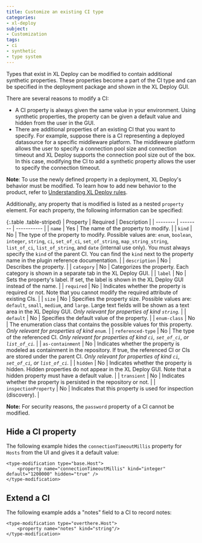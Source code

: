 ```yaml
---
title: Customize an existing CI type
categories:
- xl-deploy
subject:
- Customization
tags:
- ci
- synthetic
- type system
---
```


Types that exist in XL Deploy can be modified to contain additional synthetic properties. These properties become a part of the CI type and can be specified in the deployment package and shown in the XL Deploy GUI.

There are several reasons to modify a CI:

* A CI property is always given the same value in your environment. Using synthetic properties, the property can be given a default value and hidden from the user in the GUI.
* There are additional properties of an existing CI that you want to specify. For example, suppose there is a CI representing a deployed datasource for a specific middleware platform. The middleware platform allows the user to specify a connection pool size and connection timeout and XL Deploy supports the connection pool size out of the box. In this case, modifying the CI to add a synthetic property allows the user to specify the connection timeout.

**Note**: To use the newly defined property in a deployment, XL Deploy's behavior must be modified. To learn how to add new behavior to the product, refer to [Understanding XL Deploy rules](/xl-deploy/concept/understanding-xl-deploy-rules.html).

Additionally, any property that is modified is listed as a nested `property` element. For each property, the following information can be specified:

{:.table .table-striped}
| Property | Required | Description |
| -------- | -------- | ----------- |
| `name` | Yes | The name of the property to modify. |
| `kind` | No | The type of the property to modify. Possible values are: `enum`, `boolean`, `integer`, `string`, `ci`, `set_of_ci`, `set_of_string`, `map_string_string`, `list_of_ci`, `list_of_string`, and `date` (internal use only). You must always specify the `kind` of the parent CI. You can find the `kind` next to the property name in the plugin reference documentation. |
| `description` | No | Describes the property. |
| `category` | No | Categorizes the property. Each category is shown in a separate tab in the XL Deploy GUI. |
| `label` | No | Sets the property's label. If set, the label is shown in the XL Deploy GUI instead of the name. |
| `required` | No | Indicates whether the property is required or not. Note that you cannot modify the required attribute of existing CIs. |
| `size` | No | Specifies the property size. Possible values are: `default`, `small`, `medium`, and `large`. Large text fields will be shown as a text area in the XL Deploy GUI. *Only relevant for properties of kind `string`.* |
| `default` | No | Specifies the default value of the property. |
| `enum-class` | No | The enumeration class that contains the possible values for this property. *Only relevant for properties of kind `enum`.* |
| `referenced-type` | No | The type of the referenced CI. *Only relevant for properties of kind `ci`, `set_of_ci`, or `list_of_ci`.* |
| `as-containment` | No | Indicates whether the property is modeled as containment in the repository. If true, the referenced CI or CIs are stored under the parent CI. *Only relevant for properties of kind `ci`, `set_of_ci`, or `list_of_ci`.* |
| `hidden` | No | Indicates whether the property is hidden. Hidden properties do not appear in the XL Deploy GUI. Note that a hidden property must have a default value. |
| `transient` | No | Indicates whether the property is persisted in the repository or not. |
| `inspectionProperty` | No | Indicates that this property is used for inspection (discovery). |

**Note:** For security reasons, the `password` property of a CI cannot be modified.

## Hide a CI property

The following example hides the `connectionTimeoutMillis` property for `Hosts` from the UI and gives it a default value:

    <type-modification type="base.Host">
        <property name="connectionTimeoutMillis" kind="integer" default="1200000" hidden="true" />
    </type-modification>

## Extend a CI

The following example adds a "notes" field to a CI to record notes:

    <type-modification type="overthere.Host">
        <property name="notes" kind="string"/>
    </type-modification>
